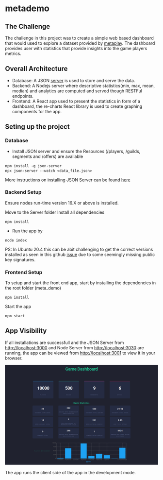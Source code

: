 # metademo

## The Challenge

The challenge in this project was to create a simple web based dashboard that would used to explore a dataset provided by [metaplay](https://metaplay.io/). The dashboard provides user with statistics that provide insights into the game players metrics.

## Overall Architecture
- Database: A JSON [server](https://github.com/typicode/json-server) is used to store and serve the data.
- Backend: A Nodejs server where descriptive statistics(min, max, mean, median) and analytics are computed and served though RESTFul endpoints. 
- Frontend: A React app used to present the statistics in form of a dashboard, the re-charts React library is used to create graphing components for the app.

## Seting up the project

### Database
- Install JSON server and ensure the Resources (/players, /guilds, segments and /offers) are available
```
npm install -g json-server
npx json-server --watch <data_file.json>
```
More instructions on installing JSON Server can be found [here](https://github.com/typicode/json-server)

### Backend Setup
Ensure nodes run-time version 16.X or above is installed.

Move to the Server folder
Install all dependencies 
```
npm install
```
- Run the app by
```
node index
```

PS: In Ubuntu  20.4 this can be abit challenging to get the correct versions installed as seen in this github [issue](https://github.com/nodesource/distributions/issues/1181) due to some seemingly missing public key signatures.

### Frontend Setup
To setup and start the front end app, start by installing the dependencies in the root folder (meta_demo)

```
npm install
```
Start the app 
```
npm start
``` 

## App Visibility
If all installations are successfull and the JSON Server from [http://localhost:3000](http://localhost:3000) and Node Server from [http://localhost:3030](http://localhost:3030) are running, the app can be viewed from [http://localhost:3001](http://localhost:3001) to view it in your browser.

![](./ScreenShot/preview.png)


The app runs the client side of the app in the development mode.
